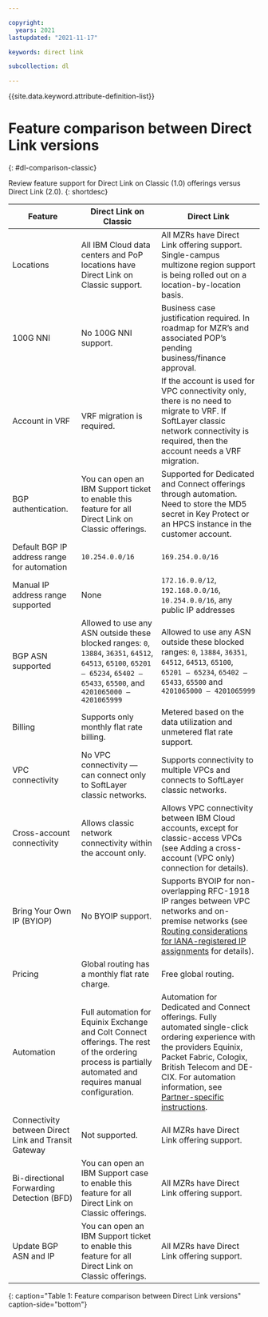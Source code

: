 ```yaml
---

copyright:
  years: 2021
lastupdated: "2021-11-17"

keywords: direct link

subcollection: dl

---
```


{{site.data.keyword.attribute-definition-list}}

# Feature comparison between Direct Link versions
{: #dl-comparison-classic}

Review feature support for Direct Link on Classic (1.0) offerings versus Direct Link (2.0).
{: shortdesc}

| **Feature** | **Direct Link on Classic** | **Direct Link** |
|-----|-----|-----|
| Locations | All IBM Cloud data centers and PoP locations have Direct Link on Classic support. | All MZRs have Direct Link offering support. Single-campus multizone region support is being rolled out on a location-by-location basis. | 
| 100G NNI | No 100G NNI support. | Business case justification required. In roadmap for MZR’s and associated POP’s pending business/finance approval. | 
| Account in VRF | VRF migration is required. | If the account is used for VPC connectivity only, there is no need to migrate to VRF. If SoftLayer classic network connectivity is required, then the account needs a VRF migration. |
| BGP authentication. | You can open an IBM Support ticket to enable this feature for all Direct Link on Classic offerings. | Supported for Dedicated and Connect offerings through automation. Need to store the MD5 secret in Key Protect or an HPCS instance in the customer account. |
| Default BGP IP address range for automation | `10.254.0.0/16` | `169.254.0.0/16` | 
| Manual IP address range supported | None | `172.16.0.0/12`, `192.168.0.0/16`, `10.254.0.0/16`, any public IP addresses |
| BGP ASN supported | Allowed to use any ASN outside these blocked ranges: `0`, `13884`, `36351`, `64512`, `64513`, `65100`, `65201 – 65234`, `65402 – 65433`, `65500`, and `4201065000 – 4201065999` | Allowed to use any ASN outside these blocked ranges: `0`, `13884`, `36351`, `64512`, `64513`, `65100`, `65201 – 65234`, `65402 – 65433`, `65500` and `4201065000 – 4201065999` |
| Billing | Supports only monthly flat rate billing. | Metered based on the data utilization and unmetered flat rate support. |
| VPC connectivity | No VPC connectivity — can connect only to SoftLayer classic networks. | Supports connectivity to multiple VPCs and connects to SoftLayer classic networks. |
| Cross-account connectivity | Allows classic network connectivity within the account only.  | Allows VPC connectivity between IBM Cloud accounts, except for classic-access VPCs (see Adding a cross-account (VPC only) connection for details). |
| Bring Your Own IP (BYIOP) | No BYOIP support. | Supports BYOIP for non-overlapping RFC-1918 IP ranges between VPC networks and on-premise networks (see [Routing considerations for IANA-registered IP assignments](/docs/vpc?topic=vpc-interconnectivity) for details). | 
| Pricing | Global routing has a monthly flat rate charge. | Free global routing. |
| Automation | Full automation for Equinix Exchange and Colt Connect offerings. The rest of the ordering process is partially automated and requires manual configuration. | Automation for Dedicated and Connect offerings. Fully automated single-click ordering experience with the providers Equinix, Packet Fabric, Cologix, British Telecom  and DE-CIX. For automation information, see [Partner-specific instructions](/docs/dl?topic=dl-how-to-order-ibm-cloud-dl-connect#instructions-partner). |
| Connectivity between Direct Link and Transit Gateway | Not supported. | All MZRs have Direct Link offering support. |
| Bi-directional Forwarding Detection (BFD) | You can open an IBM Support case to enable this feature for all Direct Link on Classic offerings. | All MZRs have Direct Link offering support. |
| Update BGP ASN and IP | You can open an IBM Support ticket to enable this feature for all Direct Link on Classic offerings. | All MZRs have Direct Link offering support. |
{: caption="Table 1: Feature comparison between Direct Link versions" caption-side="bottom"}
